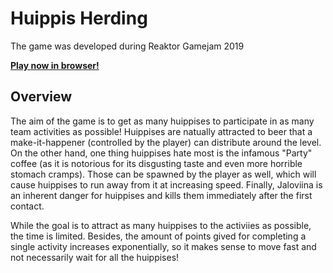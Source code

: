 # Huippis Herding

The game was developed during Reaktor Gamejam 2019

[**Play now in browser!**](https://joonamo.github.io/rgame/)

## Overview

The aim of the game is to get as many huippises to participate in as many team activities as possible!
Huippises are natually attracted to beer that a make-it-happener (controlled by the player) can distribute around the level.
On the other hand, one thing huippises hate most is the infamous "Party" coffee (as it is notorious for its disgusting taste and even more horrible stomach cramps). Those can be spawned by the player as well, which will cause huippises to run away from it at increasing speed. Finally, Jaloviina is an inherent danger for huippises and kills them immediately after the first contact.

While the goal is to attract as many huippises to the activiies as possible, the time is limited. Besides, the amount of points gived for completing a single activity increases exponentially, so it makes sense to move fast and not necessarily wait for all the huippises!


